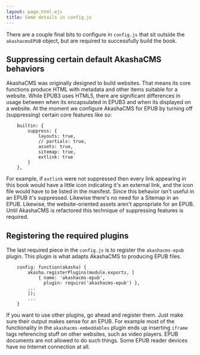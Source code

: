 ```yaml
---
layout: page.html.ejs
title: Some details in config.js
---
```


There are a couple final bits to configure in `config.js` that sit outside the `akashacmsEPUB` object, but are required to successfully build the book.

## Suppressing certain default AkashaCMS behaviors

AkashaCMS was originally designed to build websites.  That means its core functions produce HTML with metadata and other items suitable for a website.  While EPUB3 uses HTML5, there are significant differences in usage between when its encapsulated in EPUB3 and when its displayed on a website.  At the moment we configure AkashaCMS for EPUB by turning off (suppressing) certain core features like so:

```
    builtin: {
        suppress: {
            layouts: true,
            // partials: true,
            assets: true,
            sitemap: true,
            extlink: true
        }
    },
```

For example, if `extlink` were not suppressed then every link appearing in this book would have a little icon indicating it's an external link, and the icon file would have to be listed in the manifest.  Since this behavior isn't useful in an EPUB it's suppressed.  Likewise there's no need for a Sitemap in an EPUB.  Likewise, the website-oriented assets aren't appropriate for an EPUB.  Until AkashaCMS is refactored this technique of suppressing features is required.

## Registering the required plugins

The last required piece in the `config.js` is to register the `akashacms-epub` plugin.  This plugin is what adapts AkashaCMS to producing EPUB files.

```
    config: function(akasha) {
    	akasha.registerPlugins(module.exports, [
            { name: 'akashacms-epub', 
              plugin: require('akashacms-epub') },
        ...
        ]);
        ...
    }
```

If you want to use other plugins, go ahead and register them.  Just make sure their output makes sense for an EPUB.  For example most of the functionality in the `akashacms-embeddables` plugin ends up inserting `iframe` tags referencing stuff on other websites, such as video players.  EPUB documents are not allowed to do such things.  Some EPUB reader devices have no Internet connection at all.



